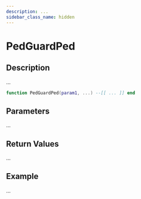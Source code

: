 ```yaml
---
description: ...
sidebar_class_name: hidden
---
```


# PedGuardPed

## Description

...

```lua
function PedGuardPed(param1, ...) --[[ ... ]] end
```

## Parameters

...

## Return Values

...

## Example

...

